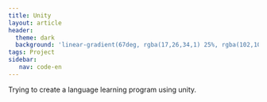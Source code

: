 ```yaml
---
title: Unity
layout: article
header:
  theme: dark
  background: 'linear-gradient(67deg, rgba(17,26,34,1) 25%, rgba(102,102,102,1) 43%, rgba(255,255,255,1) 80%)'
tags: Project
sidebar: 
   nav: code-en   
--- 
```


Trying to create a language learning program using unity.

